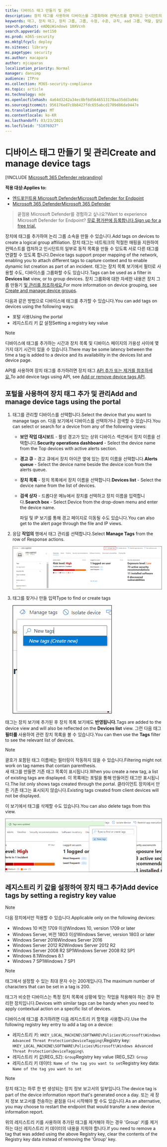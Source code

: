 ```yaml
---
title: 디바이스 태그 만들기 및 관리
description: 장치 태그를 사용하여 디바이스를 그룹화하여 컨텍스트를 캡처하고 인시던트의 일부로 동적 목록 만들기를 사용하도록 설정
keywords: 태그, 장치 태그, 장치 그룹, 그룹, 수정, 수준, 규칙, aad 그룹, 역할, 할당, 순위
search.product: eADQiWindows 10XVcnh
search.appverid: met150
ms.prod: m365-security
ms.mktglfcycl: deploy
ms.sitesec: library
ms.pagetype: security
ms.author: macapara
author: mjcaparas
localization_priority: Normal
manager: dansimp
audience: ITPro
ms.collection: M365-security-compliance
ms.topic: article
ms.technology: mde
ms.openlocfilehash: 4a64d3242a34ec8bf6d5646513170aa35dd3a94c
ms.sourcegitcommit: 956176ed7c8b8427fdc655abcd1709d86da9447e
ms.translationtype: MT
ms.contentlocale: ko-KR
ms.lasthandoff: 03/23/2021
ms.locfileid: "51076927"
---
```

# <a name="create-and-manage-device-tags"></a><span data-ttu-id="f0a78-104">디바이스 태그 만들기 및 관리</span><span class="sxs-lookup"><span data-stu-id="f0a78-104">Create and manage device tags</span></span>

[!INCLUDE [Microsoft 365 Defender rebranding](../../includes/microsoft-defender.md)]

<span data-ttu-id="f0a78-105">**적용 대상:**</span><span class="sxs-lookup"><span data-stu-id="f0a78-105">**Applies to:**</span></span>
- [<span data-ttu-id="f0a78-106">엔드포인트용 Microsoft Defender</span><span class="sxs-lookup"><span data-stu-id="f0a78-106">Microsoft Defender for Endpoint</span></span>](https://go.microsoft.com/fwlink/p/?linkid=2146631)
- [<span data-ttu-id="f0a78-107">Microsoft 365 Defender</span><span class="sxs-lookup"><span data-stu-id="f0a78-107">Microsoft 365 Defender</span></span>](https://go.microsoft.com/fwlink/?linkid=2118804)

> <span data-ttu-id="f0a78-108">끝점용 Microsoft Defender를 경험하고 싶나요?</span><span class="sxs-lookup"><span data-stu-id="f0a78-108">Want to experience Microsoft Defender for Endpoint?</span></span> [<span data-ttu-id="f0a78-109">무료 평가판에 등록합니다.</span><span class="sxs-lookup"><span data-stu-id="f0a78-109">Sign up for a free trial.</span></span>](https://www.microsoft.com/microsoft-365/windows/microsoft-defender-atp?ocid=docs-wdatp-exposedapis-abovefoldlink)

<span data-ttu-id="f0a78-110">장치에 태그를 추가하여 논리 그룹 소속을 만들 수 있습니다.</span><span class="sxs-lookup"><span data-stu-id="f0a78-110">Add tags on devices to create a logical group affiliation.</span></span> <span data-ttu-id="f0a78-111">장치 태그는 네트워크의 적절한 매핑을 지원하여 컨텍스트를 캡처하고 인시던트의 일부로 동적 목록을 만들 수 있도록 서로 다른 태그를 연결할 수 있도록 합니다.</span><span class="sxs-lookup"><span data-stu-id="f0a78-111">Device tags support proper mapping of the network, enabling you to attach different tags to capture context and to enable dynamic list creation as part of an incident.</span></span> <span data-ttu-id="f0a78-112">태그는 장치 목록 보기에서  필터로 사용할 수도, 디바이스를 그룹화할 수도 있습니다.</span><span class="sxs-lookup"><span data-stu-id="f0a78-112">Tags can be used as a filter in **Devices list** view, or to group devices.</span></span> <span data-ttu-id="f0a78-113">장치 그룹화에 대한 자세한 내용은 장치 그룹 만들기 [및 관리를 참조하세요.](machine-groups.md)</span><span class="sxs-lookup"><span data-stu-id="f0a78-113">For more information on device grouping, see [Create and manage device groups](machine-groups.md).</span></span>

<span data-ttu-id="f0a78-114">다음과 같은 방법으로 디바이스에 태그를 추가할 수 있습니다.</span><span class="sxs-lookup"><span data-stu-id="f0a78-114">You can add tags on devices using the following ways:</span></span>

- <span data-ttu-id="f0a78-115">포털 사용</span><span class="sxs-lookup"><span data-stu-id="f0a78-115">Using the portal</span></span>
- <span data-ttu-id="f0a78-116">레지스트리 키 값 설정</span><span class="sxs-lookup"><span data-stu-id="f0a78-116">Setting a registry key value</span></span>

> [!NOTE]
> <span data-ttu-id="f0a78-117">디바이스에 태그를 추가하는 시간과 장치 목록 및 디바이스 페이지의 가용성 사이에 몇 가지 대기 시간이 있을 수 있습니다.</span><span class="sxs-lookup"><span data-stu-id="f0a78-117">There may be some latency between the time a tag is added to a device and its availability in the devices list and device page.</span></span>  

<span data-ttu-id="f0a78-118">API를 사용하여 장치 태그를 추가하려면 장치 태그 [API 추가 또는 제거를 참조하세요.](add-or-remove-machine-tags.md)</span><span class="sxs-lookup"><span data-stu-id="f0a78-118">To add device tags using API, see [Add or remove device tags API](add-or-remove-machine-tags.md).</span></span>

## <a name="add-and-manage-device-tags-using-the-portal"></a><span data-ttu-id="f0a78-119">포털을 사용하여 장치 태그 추가 및 관리</span><span class="sxs-lookup"><span data-stu-id="f0a78-119">Add and manage device tags using the portal</span></span>

1. <span data-ttu-id="f0a78-120">태그를 관리할 디바이스를 선택합니다.</span><span class="sxs-lookup"><span data-stu-id="f0a78-120">Select the device that you want to manage tags on.</span></span> <span data-ttu-id="f0a78-121">다음 보기에서 디바이스를 선택하거나 검색할 수 있습니다.</span><span class="sxs-lookup"><span data-stu-id="f0a78-121">You can select or search for a device from any of the following views:</span></span>

   - <span data-ttu-id="f0a78-122">**보안 작업 대시보드** - 활성 경고가 있는 상위 디바이스 섹션에서 장치 이름을 선택합니다.</span><span class="sxs-lookup"><span data-stu-id="f0a78-122">**Security operations dashboard** - Select the device name from the Top devices with active alerts section.</span></span>
   - <span data-ttu-id="f0a78-123">**경고 큐** - 경고 큐에서 장치 아이콘 옆에 있는 장치 이름을 선택합니다.</span><span class="sxs-lookup"><span data-stu-id="f0a78-123">**Alerts queue** - Select the device name beside the device icon from the alerts queue.</span></span>
   - <span data-ttu-id="f0a78-124">**장치 목록** - 장치 목록에서 장치 이름을 선택합니다.</span><span class="sxs-lookup"><span data-stu-id="f0a78-124">**Devices list** - Select the device name from the list of devices.</span></span>
   - <span data-ttu-id="f0a78-125">**검색 상자** - 드롭다운 메뉴에서 장치를 선택하고 장치 이름을 입력합니다.</span><span class="sxs-lookup"><span data-stu-id="f0a78-125">**Search box** - Select Device from the drop-down menu and enter the device name.</span></span>

     <span data-ttu-id="f0a78-126">파일 및 IP 보기를 통해 경고 페이지로 이동될 수도 있습니다.</span><span class="sxs-lookup"><span data-stu-id="f0a78-126">You can also get to the alert page through the file and IP views.</span></span>

2. <span data-ttu-id="f0a78-127">응답 **작업의** 행에서 태그 관리를 선택합니다.</span><span class="sxs-lookup"><span data-stu-id="f0a78-127">Select **Manage Tags** from the row of Response actions.</span></span>

    ![태그 관리 단추의 이미지](images/manage-tags.png)

3. <span data-ttu-id="f0a78-129">태그를 찾거나 만들 입력</span><span class="sxs-lookup"><span data-stu-id="f0a78-129">Type to find or create tags</span></span>

    ![device1에 태그를 추가하는 이미지](images/new-tags.png)

<span data-ttu-id="f0a78-131">태그는 장치 보기에 추가된 후 장치 목록 보기에도 **반영됩니다.**</span><span class="sxs-lookup"><span data-stu-id="f0a78-131">Tags are added to the device view and will also be reflected on the **Devices list** view.</span></span> <span data-ttu-id="f0a78-132">그런 다음 태그 **필터를** 사용하여 관련 장치 목록을 볼 수 있습니다.</span><span class="sxs-lookup"><span data-stu-id="f0a78-132">You can then use the **Tags** filter to see the relevant list of devices.</span></span>

>[!NOTE]
> <span data-ttu-id="f0a78-133">괄호가 포함된 태그 이름에는 필터링이 작동하지 않을 수 있습니다.</span><span class="sxs-lookup"><span data-stu-id="f0a78-133">Filtering might not work on tag names that contain parenthesis.</span></span><br>
> <span data-ttu-id="f0a78-134">새 태그를 만들면 기존 태그 목록이 표시됩니다.</span><span class="sxs-lookup"><span data-stu-id="f0a78-134">When you create a new tag, a list of existing tags are displayed.</span></span> <span data-ttu-id="f0a78-135">이 목록에는 포털을 통해 만들어진 태그만 표시됩니다.</span><span class="sxs-lookup"><span data-stu-id="f0a78-135">The list only shows tags created through the portal.</span></span> <span data-ttu-id="f0a78-136">클라이언트 장치에서 만든 기존 태그는 표시되지 않습니다.</span><span class="sxs-lookup"><span data-stu-id="f0a78-136">Existing tags created from client devices will not be displayed.</span></span>

<span data-ttu-id="f0a78-137">이 보기에서 태그를 삭제할 수도 있습니다.</span><span class="sxs-lookup"><span data-stu-id="f0a78-137">You can also delete tags from this view.</span></span>

![device2에 태그를 추가하는 이미지](images/more-manage-tags.png)

## <a name="add-device-tags-by-setting-a-registry-key-value"></a><span data-ttu-id="f0a78-139">레지스트리 키 값을 설정하여 장치 태그 추가</span><span class="sxs-lookup"><span data-stu-id="f0a78-139">Add device tags by setting a registry key value</span></span>

>[!NOTE]
> <span data-ttu-id="f0a78-140">다음 장치에서만 적용할 수 있습니다.</span><span class="sxs-lookup"><span data-stu-id="f0a78-140">Applicable only on the following devices:</span></span>
>- <span data-ttu-id="f0a78-141">Windows 10 버전 1709 이상</span><span class="sxs-lookup"><span data-stu-id="f0a78-141">Windows 10, version 1709 or later</span></span>
>- <span data-ttu-id="f0a78-142">Windows Server, 버전 1803 이상</span><span class="sxs-lookup"><span data-stu-id="f0a78-142">Windows Server, version 1803 or later</span></span>
>- <span data-ttu-id="f0a78-143">Windows Server 2016</span><span class="sxs-lookup"><span data-stu-id="f0a78-143">Windows Server 2016</span></span>
>- <span data-ttu-id="f0a78-144">Windows Server 2012 R2</span><span class="sxs-lookup"><span data-stu-id="f0a78-144">Windows Server 2012 R2</span></span>
>- <span data-ttu-id="f0a78-145">Windows Server 2008 R2 SP1</span><span class="sxs-lookup"><span data-stu-id="f0a78-145">Windows Server 2008 R2 SP1</span></span>
>- <span data-ttu-id="f0a78-146">Windows 8.1</span><span class="sxs-lookup"><span data-stu-id="f0a78-146">Windows 8.1</span></span>
>- <span data-ttu-id="f0a78-147">Windows 7 SP1</span><span class="sxs-lookup"><span data-stu-id="f0a78-147">Windows 7 SP1</span></span>

> [!NOTE] 
> <span data-ttu-id="f0a78-148">태그에서 설정할 수 있는 최대 문자 수는 200개입니다.</span><span class="sxs-lookup"><span data-stu-id="f0a78-148">The maximum number of characters that can be set in a tag is 200.</span></span>

<span data-ttu-id="f0a78-149">태그가 비슷한 디바이스는 특정 장치 목록에 상황에 맞는 작업을 적용해야 하는 경우 편리한 장치입니다.</span><span class="sxs-lookup"><span data-stu-id="f0a78-149">Devices with similar tags can be handy when you need to apply contextual action on a specific list of devices.</span></span>

<span data-ttu-id="f0a78-150">디바이스에 태그를 추가하려면 다음 레지스트리 키 항목을 사용합니다.</span><span class="sxs-lookup"><span data-stu-id="f0a78-150">Use the following registry key entry to add a tag on a device:</span></span>

- <span data-ttu-id="f0a78-151">레지스트리 키: `HKEY_LOCAL_MACHINE\SOFTWARE\Policies\Microsoft\Windows Advanced Threat Protection\DeviceTagging\`</span><span class="sxs-lookup"><span data-stu-id="f0a78-151">Registry key: `HKEY_LOCAL_MACHINE\SOFTWARE\Policies\Microsoft\Windows Advanced Threat Protection\DeviceTagging\`</span></span>
- <span data-ttu-id="f0a78-152">레지스트리 키 값(REG_SZ): `Group`</span><span class="sxs-lookup"><span data-stu-id="f0a78-152">Registry key value (REG_SZ): `Group`</span></span>
- <span data-ttu-id="f0a78-153">레지스트리 키 데이터: `Name of the tag you want to set`</span><span class="sxs-lookup"><span data-stu-id="f0a78-153">Registry key data: `Name of the tag you want to set`</span></span>

>[!NOTE]
><span data-ttu-id="f0a78-154">장치 태그는 하루 한 번 생성되는 장치 정보 보고서의 일부입니다.</span><span class="sxs-lookup"><span data-stu-id="f0a78-154">The device tag is part of the device information report that's generated once a day.</span></span> <span data-ttu-id="f0a78-155">또는 새 장치 정보 보고서를 전송하는 끝점을 다시 시작해야 할 수도 있습니다.</span><span class="sxs-lookup"><span data-stu-id="f0a78-155">As an alternative, you may choose to restart the endpoint that would transfer a new device information report.</span></span>
> 
> <span data-ttu-id="f0a78-156">위의 레지스트리 키를 사용하여 추가된 태그를 제거해야 하는 경우 'Group' 키를 제거하는 대신 레지스트리 키 데이터의 내용을 지워야 합니다.</span><span class="sxs-lookup"><span data-stu-id="f0a78-156">If you need to remove a tag that was added using the above Registry key, clear the contents of the Registry key data instead of removing the 'Group' key.</span></span>
